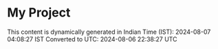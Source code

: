 # My Project

This content is dynamically generated in Indian Time (IST): 2024-08-07 04:08:27 IST
Converted to UTC: 2024-08-06 22:38:27 UTC
